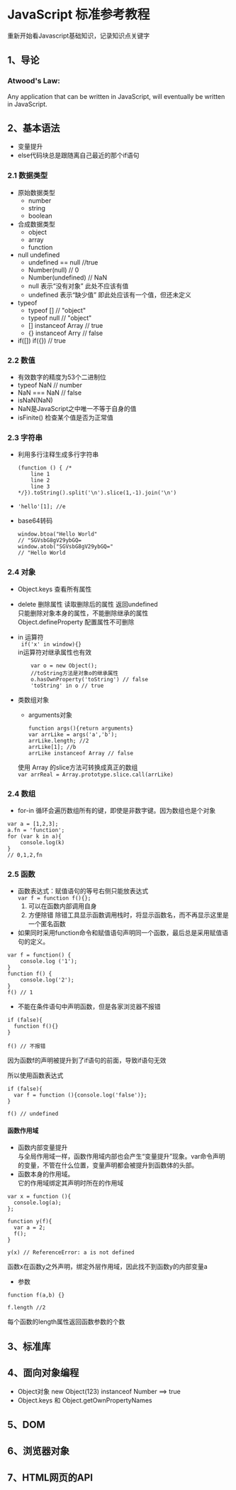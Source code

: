 #  JavaScript 标准参考教程 
重新开始看Javascript基础知识，记录知识点关键字

## 1、导论
### Atwood's Law: 
   Any application that can be written in JavaScript, will eventually be written in JavaScript.
## 2、基本语法

* 变量提升
* else代码块总是跟随离自己最近的那个if语句

### 2.1 数据类型
* 原始数据类型
	* number
	* string
	* boolean
* 合成数据类型
	* object
	* array
	* function
* null undefined
	* undefined == null //true
	* Number(null) // 0
	* Number(undefined) // NaN
	* null 表示“没有对象” 此处不应该有值
	* undefined 表示“缺少值” 即此处应该有一个值，但还未定义
* typeof
	* typeof [] // "object"
	* typeof null // "object"
	* [] instanceof Array // true
	* {} instanceof Arry // false
* if([])  if({})  // true

### 2.2 数值
* 有效数字的精度为53个二进制位
* typeof NaN // number
* NaN === NaN // false
* isNaN(NaN)
* NaN是JavaScript之中唯一不等于自身的值
* isFinite() 检查某个值是否为正常值

### 2.3 字符串
* 利用多行注释生成多行字符串

  ```
  (function () { /*
	  line 1
	  line 2
	  line 3
  */}).toString().split('\n').slice(1,-1).join('\n')
  ```
* `'hello'[1]; //e`
* base64转码

	```
	window.btoa("Hello World"
	// "SGVsbG8gV29ybGQ=
	window.atob("SGVsbG8gV29ybGQ="
	// "Hello World
	```
### 2.4 对象
* Object.keys 查看所有属性
* delete 删除属性 读取删除后的属性 返回undefined  
  只能删除对象本身的属性，不能删除继承的属性   
  Object.defineProperty 配置属性不可删除
* in 运算符  
	` if('x' in window){}`  
	in运算符对继承属性也有效  
	
	```
		var o = new Object();
		//toString方法是对象o的继承属性
		o.hasOwnProperty('toString') // false 
		'toString' in o // true
	```
* 类数组对象  
  * arguments对象
  
  	```
  	function args(){return arguments}
  	var arrLike = args('a','b');
  	arrLike.length; //2
  	arrLike[1]; //b
  	arrLike instanceof Array // false 
  	```
  
  使用 Array 的slice方法可转换成真正的数组  
  `var arrReal = Array.prototype.slice.call(arrLike)`

### 2.4 数组

* for-in 循环会遍历数组所有的键，即使是非数字键。因为数组也是个对象

```
var a = [1,2,3];
a.fn = 'function';
for (var k in a){
	console.log(k)
}
// 0,1,2,fn
```

### 2.5 函数

* 函数表达式：赋值语句的等号右侧只能放表达式  
  `var f = function f(){};`  
  1. 可以在函数内部调用自身
  2. 方便除错 除错工具显示函数调用栈时，将显示函数名，而不再显示这里是一个匿名函数
* 如果同时采用function命令和赋值语句声明同一个函数，最后总是采用赋值语句的定义。  
  
```
var f = function() {
	console.log ('1');
}
function f() {
	console.log('2');
}
f() // 1
```
* 不能在条件语句中声明函数，但是各家浏览器不报错  

```
if (false){
  function f(){}
}

f() // 不报错

```
因为函数f的声明被提升到了if语句的前面，导致if语句无效

所以使用函数表达式

```
if (false){
  var f = function (){console.log('false')};
}

f() // undefined
```

#### 函数作用域
* 函数内部变量提升  
  与全局作用域一样，函数作用域内部也会产生“变量提升”现象。var命令声明的变量，不管在什么位置，变量声明都会被提升到函数体的头部。
* 函数本身的作用域。  
  它的作用域绑定其声明时所在的作用域

```
var x = function (){
  console.log(a);
};

function y(f){
  var a = 2;
  f();
}

y(x) // ReferenceError: a is not defined
```
函数x在函数y之外声明，绑定外层作用域，因此找不到函数y的内部变量a

* 参数

```
function f(a,b) {}

f.length //2
```
每个函数的length属性返回函数参数的个数
## 3、标准库

## 4、面向对象编程

* Object对象 new Object(123) instanceof Number ==> true
* Object.keys 和 Object.getOwnPropertyNames

## 5、DOM

## 6、浏览器对象

## 7、HTML网页的API

##
